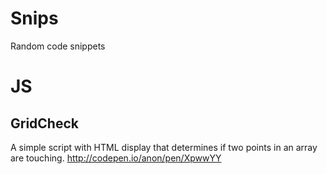 # Snips
Random code snippets 

# JS
## GridCheck
A simple script with HTML display that determines if two points in an array are touching.
http://codepen.io/anon/pen/XpwwYY

